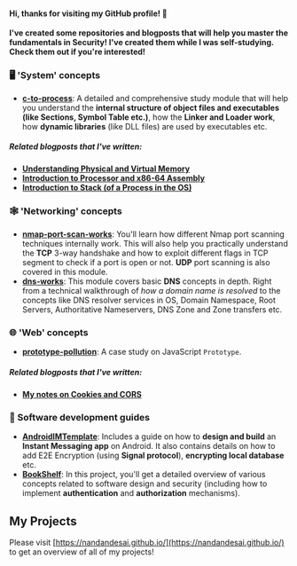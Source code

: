 #### Hi, thanks for visiting my GitHub profile! 🤗 

**I've created some repositories and blogposts that will help you master the fundamentals in Security! I've created them while I was self-studying. Check them out if you're interested!**

### 🖥️ 'System' concepts

- <a href="https://github.com/nandan-desai-extras/c-to-process" target="_blank">**c-to-process**</a>: A detailed and comprehensive study module that will help you understand the **internal structure of object files and executables (like Sections, Symbol Table etc.)**, how the **Linker and Loader work**, how **dynamic libraries** (like DLL files) are used by executables etc.

##### Related blogposts that I've written:
- <a href="https://nkdesai409.blogspot.com/2022/02/understanding-computer-memory.html" target="_blank">**Understanding Physical and Virtual Memory**</a>
- <a href="https://nkdesai409.blogspot.com/2022/06/introduction-to-processor-and-x86-64.html" target="_blank">**Introduction to Processor and x86-64 Assembly**</a>
- <a href="https://nkdesai409.blogspot.com/2022/06/introduction-to-stack-of-process-in-os.html" target="_blank">**Introduction to Stack (of a Process in the OS)**</a>

### 🕸️ 'Networking' concepts

- <a href="https://github.com/nandan-desai-extras/nmap-port-scan-works" target="_blank">**nmap-port-scan-works**</a>: You'll learn how different Nmap port scanning techniques internally work. This will also help you practically understand the **TCP** 3-way handshake and how to exploit different flags in TCP segment to check if a port is open or not. **UDP** port scanning is also covered in this module.
- <a href="https://github.com/nandan-desai-extras/dns-works" target="_blank">**dns-works**</a>: This module covers basic **DNS** concepts in depth. Right from a technical walkthrough of *how a domain name is resolved* to the concepts like DNS resolver services in OS, Domain Namespace, Root Servers, Authoritative Nameservers, DNS Zone and Zone transfers etc.

### 🌐 'Web' concepts

-  <a href="https://github.com/nandan-desai-extras/prototype-pollution" target="_blank">**prototype-pollution**</a>: A case study on JavaScript `Prototype`.

##### Related blogposts that I've written:
- <a href="https://nkdesai409.blogspot.com/2022/06/my-notes-on-cookies-and-cors.html" target="_blank">**My notes on Cookies and CORS**</a>

### 📱 Software development guides

- <a href="https://github.com/NandanDesai/AndroidIMTemplate" target="_blank">**AndroidIMTemplate**</a>: Includes a guide on how to **design and build** an **Instant Messaging app** on Android. It also contains details on how to add E2E Encryption (using **Signal protocol**), **encrypting local database** etc.
- <a href="https://github.com/NandanDesai/BookShelf" target="_blank">**BookShelf**</a>: In this project, you'll get a detailed overview of various concepts related to software design and security (including how to implement **authentication** and **authorization** mechanisms).


## My Projects

Please visit [https://nandandesai.github.io/](https://nandandesai.github.io/) to get an overview of all of my projects!
